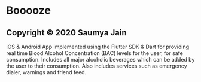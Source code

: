 # Booooze
## Copyright © 2020 Saumya Jain
iOS &amp; Android App implemented using the Flutter SDK &amp; Dart for providing real time Blood Alcohol Concentration (BAC) levels for the user, for safe consumption. Includes all major alcoholic beverages which can be added by the user to their consumption. Also includes services such as emergency dialer, warnings and friend feed.
